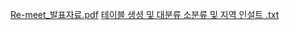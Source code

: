 [Re-meet_발표자료.pdf](https://github.com/user-attachments/files/15812544/Re-meet_.pdf)
[테이블 생셩 및 대분류 소분류 및 지역 인설트 .txt](https://github.com/user-attachments/files/15812563/default.txt)
